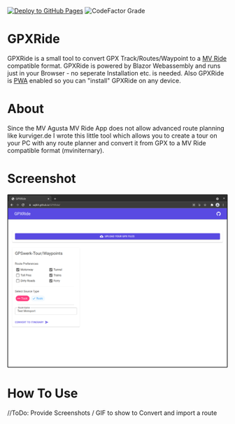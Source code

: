 [![Deploy to GitHub Pages](https://github.com/Seji64/GPXRide/actions/workflows/main.yml/badge.svg?branch=main)](https://github.com/Seji64/GPXRide/actions/workflows/main.yml)
![CodeFactor Grade](https://img.shields.io/codefactor/grade/github/Seji64/GPXRide/main)

# GPXRide

GPXRide is a small tool to convert GPX Track/Routes/Waypoint to a [MV Ride](https://www.mvagusta.com/de/en/mv-ride-app) compatible format.
GPXRide is powered by Blazor Webassembly and runs just in your Browser - no seperate Installation etc. is needed. Also GPXRide is [PWA](https://wikipedia.org/wiki/Progressive_Web_App) enabled so you can "install" GPXRide on any device.

# About

Since the MV Agusta MV Ride App does not allow advanced route planning like kurviger.de I wrote this little tool which allows you to create a tour on your PC with any route planner and convert it from GPX to a MV Ride compatible format (mviniternary).

# Screenshot

![alt text](https://github.com/Seji64/GPXRide/raw/main/Screenshot.png)

# How To Use
//ToDo: Provide Screenshots / GIF to show to Convert and import a route
